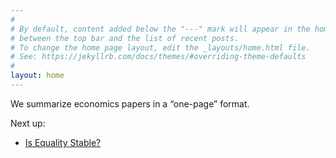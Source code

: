 ```yaml
---
#
# By default, content added below the "---" mark will appear in the home page
# between the top bar and the list of recent posts.
# To change the home page layout, edit the _layouts/home.html file.
# See: https://jekyllrb.com/docs/themes/#overriding-theme-defaults
#
layout: home
---
```


We summarize economics papers in a “one-page” format. 

Next up: 
* [Is Equality Stable?](https://debrajray.com/wp-content/uploads/2017/12/MRAerPP.pdf)
  